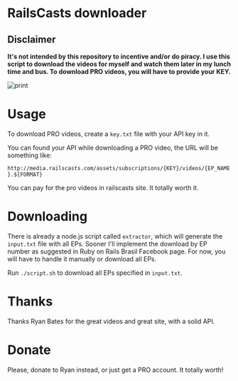 # RailsCasts downloader

## Disclaimer

**It's not intended by this repository to incentive and/or do piracy. I use
this script to download the videos for myself and watch them later in my lunch
time and bus. To download PRO videos, you will have to provide your KEY.**

![print](http://f.cl.ly/items/0D2x1k060B0g0e3o2C0j/Screen%20Shot%202013-07-08%20at%2011.57.40%20PM.png)

# Usage

To download PRO videos, create a `key.txt` file with your API key in it.

You can found your API while downloading a PRO video, the URL will be something
like:

`http://media.railscasts.com/assets/subscriptions/{KEY}/videos/{EP_NAME}.${FORMAT}`

You can pay for the pro videos in railscasts site. It totally worth it.

# Downloading

There is already a node.js script called `extractor`, which will generate the
`input.txt` file with all EPs. Sooner I'll implement the download by EP number
as suggested in Ruby on Rails Brasil Facebook page. For now, you will have to
handle it manually or download all EPs.

Run `./script.sh` to download all EPs specified in `input.txt`.

# Thanks

Thanks Ryan Bates for the great videos and great site, with a solid API.

# Donate

Please, donate to Ryan instead, or just get a PRO account. It totally worth!
